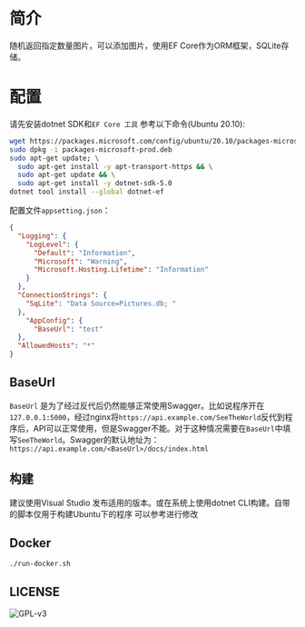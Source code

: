 # 简介

随机返回指定数量图片，可以添加图片，使用EF Core作为ORM框架，SQLite存储。

# 配置

请先安装dotnet SDK和`EF Core 工具`
参考以下命令(Ubuntu 20.10):
```sh
wget https://packages.microsoft.com/config/ubuntu/20.10/packages-microsoft-prod.deb -O packages-microsoft-prod.deb
sudo dpkg -i packages-microsoft-prod.deb
sudo apt-get update; \
  sudo apt-get install -y apt-transport-https && \
  sudo apt-get update && \
  sudo apt-get install -y dotnet-sdk-5.0
dotnet tool install --global dotnet-ef
```

配置文件`appsetting.json`：
```json
{
  "Logging": {
    "LogLevel": {
      "Default": "Information",
      "Microsoft": "Warning",
      "Microsoft.Hosting.Lifetime": "Information"
    }
  },
  "ConnectionStrings": {
    "SqLite": "Data Source=Pictures.db; "
  },
    "AppConfig": {
      "BaseUrl": "test"
  },
  "AllowedHosts": "*"
}
```

## BaseUrl

`BaseUrl` 是为了经过反代后仍然能够正常使用Swagger。比如说程序开在`127.0.0.1:5000`，经过nginx将`https://api.example.com/SeeTheWorld`反代到程序后，API可以正常使用，但是Swagger不能。对于这种情况需要在`BaseUrl`中填写`SeeTheWorld`。Swagger的默认地址为：`https://api.example.com/<BaseUrl>/docs/index.html`

## 构建

建议使用Visual Studio 发布适用的版本。或在系统上使用dotnet CLI构建。自带的脚本仅用于构建Ubuntu下的程序
可以参考进行修改

## Docker

`./run-docker.sh`

## LICENSE

![GPL-v3](https://img.cdn.gaein.cn/Logos/gplv3.png)
